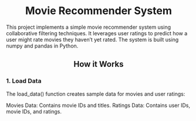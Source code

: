 <center><h1>Movie Recommender System</h1></center>
This project implements a simple movie recommender system using collaborative filtering techniques. It leverages user ratings to predict how a user might rate movies they haven’t yet rated. The system is built using numpy and pandas in Python.

<center><h2>How it Works</h2></center>
<h3>1. Load Data</h3>
The load_data() function creates sample data for movies and user ratings:

Movies Data: Contains movie IDs and titles.
Ratings Data: Contains user IDs, movie IDs, and ratings.
